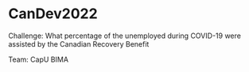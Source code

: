 # CanDev2022

Challenge: What percentage of the unemployed during COVID-19 were assisted by the Canadian Recovery Benefit

Team: CapU BIMA 
